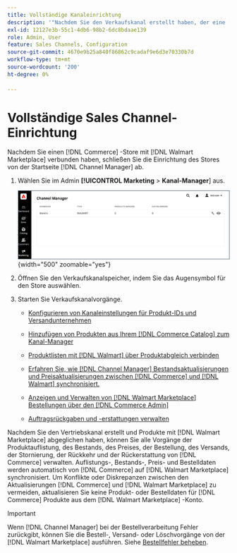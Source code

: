 ```yaml
---
title: Vollständige Kanaleinrichtung
description: '"Nachdem Sie den Verkaufskanal erstellt haben, der eine [!DNL Commerce] Store-Ansicht mit [!DNL Walmart Marketplace] verbindet, öffnen Sie den Kanal und schließen Sie die Kanalkonfiguration ab. Starten Sie dann den Prozess, um Produkte hinzuzufügen, Listen, Bestände, Preise und Bestellungen von  [!DNL Channel Manager] zu verwalten.'
exl-id: 12127e3b-55c1-4db6-98b2-6dc8bdaae139
role: Admin, User
feature: Sales Channels, Configuration
source-git-commit: 4670e9b25a840f86862c9cadaf9e6d3e70330b7d
workflow-type: tm+mt
source-wordcount: '200'
ht-degree: 0%

---
```


# Vollständige Sales Channel-Einrichtung

Nachdem Sie einen [!DNL Commerce] -Store mit [!DNL Walmart Marketplace] verbunden haben, schließen Sie die Einrichtung des Stores von der Startseite [!DNL Channel Manager] ab.

1. Wählen Sie im Admin **[!UICONTROL Marketing** > **Kanal-Manager**] aus.

   ![Verwalten von Kanal-Manager-Stores](assets/channel-manager-setup-first-store.png){width="500" zoomable="yes"}

1. Öffnen Sie den Verkaufskanalspeicher, indem Sie das Augensymbol für den Store auswählen.

1. Starten Sie Verkaufskanalvorgänge.

   - [Konfigurieren von Kanaleinstellungen für Produkt-IDs und Versandunternehmen](settings-overview.md)

   - [Hinzufügen von Produkten aus Ihrem [!DNL Commerce Catalog]  zum Kanal-Manager](add-products-to-channel-store.md)

   - [Produktlisten mit  [!DNL Walmart] über Produktabgleich verbinden](connect-listings-to-marketplace.md)

   - [Erfahren Sie, wie [!DNL Channel Manager] Bestandsaktualisierungen und Preisaktualisierungen zwischen [!DNL Commerce] und [!DNL Walmart] synchronisiert.](inventory-and-price-updates.md)

   - [Anzeigen und Verwalten von [!DNL Walmart Marketplace] Bestellungen über den  [!DNL Commerce Admin]](manage-orders.md)

   - [Auftragsrückgaben und -erstattungen verwalten](return-refund-orders.md)

Nachdem Sie den Vertriebskanal erstellt und Produkte mit [!DNL Walmart Marketplace] abgeglichen haben, können Sie alle Vorgänge der Produktauflistung, des Bestands, des Preises, der Bestellung, des Versands, der Stornierung, der Rückkehr und der Rückerstattung von [!DNL Commerce] verwalten. Auflistungs-, Bestands-, Preis- und Bestelldaten werden automatisch von [!DNL Commerce] auf [!DNL Walmart Marketplace] synchronisiert. Um Konflikte oder Diskrepanzen zwischen den Aktualisierungen [!DNL Commerce] und [!DNL Walmart Marketplace] zu vermeiden, aktualisieren Sie keine Produkt- oder Bestelldaten für [!DNL Commerce] Produkte aus dem [!DNL Walmart Marketplace] -Konto.

>[!IMPORTANT]
>
>Wenn [!DNL Channel Manager] bei der Bestellverarbeitung Fehler zurückgibt, können Sie die Bestell-, Versand- oder Löschvorgänge von der [!DNL Walmart Marketplace] ausführen. Siehe [Bestellfehler beheben](process-orders.md#fix-order-errors).
